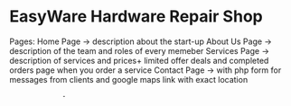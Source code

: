 # EasyWare Hardware Repair Shop
Pages:
Home Page -> description about the start-up
About Us Page -> description of the team and roles of every memeber
Services Page -> description of services and prices+ limited offer deals and completed orders page when you order a service
Contact Page -> with php form for messages from clients and google maps link with exact location

                 -
